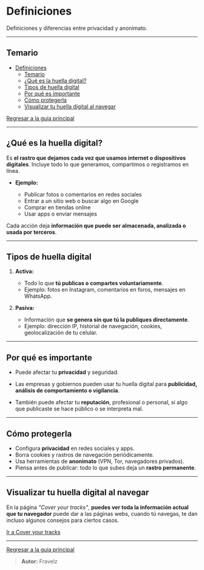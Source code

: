 # Definiciones

Definiciones y diferencias entre privacidad y anonimato.

---

## Temario

- [Definiciones](#definiciones)
  - [Temario](#temario)
  - [¿Qué es la huella digital?](#qué-es-la-huella-digital)
  - [Tipos de huella digital](#tipos-de-huella-digital)
  - [Por qué es importante](#por-qué-es-importante)
  - [Cómo protegerla](#cómo-protegerla)
  - [Visualizar tu huella digital al navegar](#visualizar-tu-huella-digital-al-navegar)

[Regresar a la guía principal](./../readme.md#9-privacidad-y-anonimato)

---

## ¿Qué es la huella digital?

Es **el rastro que dejamos cada vez que usamos internet o dispositivos digitales**. Incluye todo lo que generamos, compartimos o registramos en línea.

- **Ejemplo:**

  - Publicar fotos o comentarios en redes sociales
  - Entrar a un sitio web o buscar algo en Google
  - Comprar en tiendas online
  - Usar apps o enviar mensajes

Cada acción deja **información que puede ser almacenada, analizada o usada por terceros**.

---

## Tipos de huella digital

1. **Activa:**

   - Todo lo que **tú publicas o compartes voluntariamente**.
   - Ejemplo: fotos en Instagram, comentarios en foros, mensajes en WhatsApp.

2. **Pasiva:**

   - Información que **se genera sin que tú la publiques directamente**.
   - Ejemplo: dirección IP, historial de navegación, cookies, geolocalización de tu celular.

---

## Por qué es importante

- Puede afectar tu **privacidad** y seguridad.

- Las empresas y gobiernos pueden usar tu huella digital para **publicidad, análisis de comportamiento o vigilancia**.

- También puede afectar tu **reputación**, profesional o personal, si algo que publicaste se hace público o se interpreta mal.

---

## Cómo protegerla

- Configura **privacidad** en redes sociales y apps.
- Borra cookies y rastros de navegación periódicamente.
- Usa herramientas de **anonimato** (VPN, Tor, navegadores privados).
- Piensa antes de publicar: todo lo que subes deja un **rastro permanente**.

---

## Visualizar tu huella digital al navegar

En la página *"Cover your tracks"*, **puedes ver toda la información actual que tu navegador** puede dar a las páginas webs, cuando tú navegas, te dan incluso algunos consejos para ciertos casos.

[Ir a Cover your tracks](https://coveryourtracks.eff.org/)

---

[Regresar a la guía principal](./../readme.md#9-privacidad-y-anonimato)

> **Autor:** Fravelz
